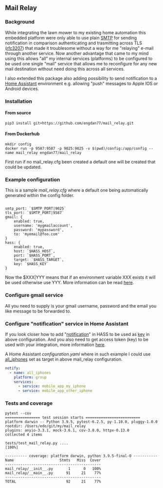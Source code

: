 ## Mail Relay

### Background

While integrating the lawn mower to my existing home automation this embedded platform were only able to use plain [SMTP](https://datatracker.ietf.org/doc/html/rfc5321) for sending notification in comparison authenticating and trasmitting across TLS ([rfc3207](https://datatracker.ietf.org/doc/html/rfc3207)) that made it troublesome without a way for me "relaying" e-mail through another service. Now another advantage that came to my mind using this allows "all" my internal services (platforms) to be configured to be used one single "mail" service that allows me to reconfigure for any new mail destination without need doing this across all services.

I also extended this package also adding possibility to send notification to a [Home Assistant](https://www.home-assistant.io) environment e.g. allowing "push" messages to Apple IOS or Android devices.

### Installation
#### From source
````shell
pip3 install git+https://github.com/engdan77/mail_relay.git
````
#### From Dockerhub
```shell
mkdir config
docker run -p 9587:9587 -p 9025:9025 -v $(pwd)/config:/app/config --name mail_relay engdan77/mail_relay
```

First run if no mail_relay.cfg been created a default one will be created that could be updated.

### Example configuration

This is a sample *mail_relay.cfg* where a default one being automatically generated within the config folder.

```properties

smtp_port: `$SMTP_PORT|9025`
tls_port: `$SMTP_PORT|9587`
gmail: {
    enabled: true,
    username: 'mygmailaccount',
    password: 'mypassword',
    to: 'myemail@foo.com'
}
hass: {
    enabled: true,
    host: `$HASS_HOST`,
    port: `$HASS_PORT`,
    target: `$HASS_TARGET`,
    key: `$HASS_KEY`
}

```

Now the $XXX|YYY means that if an environment variable XXX exists it will be used otherwise use YYY. More information can be read [here](https://docs.red-dove.com/cfg/python.html).

### Configure gmail service

All you need to supply is your gmail username, password and the email you like message to be forwarded to.

### Configure "notification" service in Home Assistant

If you look closer how to add "[notification](https://www.home-assistant.io/integrations/notify/)" in HASS to be used as <u>key</u> in above configuration. And you also need to get access token (key) to be used with your integration, more information [here](https://www.home-assistant.io/docs/authentication/ ).

A Home Assistant *configuration.yaml* where in such example I could use <u>all_iphones</u> set as target in above mail_relay configuration.

```yaml
notify:
  - name: all_iphones
    platform: group
    services:
      - service: mobile_app_my_iphone
      - service: mobile_app_other_iphone
```

### Tests and coverage

```text
pytest --cov
================ test session starts =========================
platform darwin -- Python 3.9.5, pytest-6.2.5, py-1.10.0, pluggy-1.0.0
rootdir: /Users/edo/git/my/mail_relay
plugins: anyio-3.3.1, mock-3.6.1, cov-3.0.0, httpx-0.13.0
collected 4 items                                                                                                                                                          

tests/test_mail_relay.py ....                                                                                                                                        [100%]

---------- coverage: platform darwin, python 3.9.5-final-0 -----------
Name                     Stmts   Miss  Cover
--------------------------------------------
mail_relay/__init__.py       1      0   100%
mail_relay/__main__.py      91     21    77%
--------------------------------------------
TOTAL                       92     21    77%
```